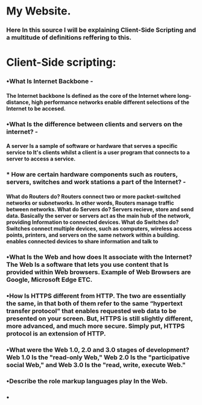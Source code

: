 <h1> My Website.
<h3> Here In this source I will be explaining Client-Side Scripting and a multitude of definitions reffering to this.
 
<h1> Client-Side scripting:
<h3> •What Is Internet Backbone - <h4> The Internet backbone Is defined as the core of the Internet where long-distance, high performance networks enable different selections of the Internet to be accesed. 
<h3> •What Is the difference between clients and servers on the internet? - <h4> A server Is a sample of software or hardware that  serves a specific service to It's clients whilst a client is a user program that connects to a server to access a service. 
<h3> * How are certain hardware components such as routers, servers, switches and work stations a part of the Internet? - <h4> What do Routers do? Routers connect two or more packet-switched networks or subnetworks. In other words, Routers manage traffic between networks. What do Servers do? Servers recieve, store and send data. Basically the server or servers act as the main hub of the network, providing Information to connected devices. What do Switches do? Switches connect multiple devices, such as computers, wireless access points, printers, and servers on the same network within a building. enables connected devices to share information and talk to
<h3> •What Is the Web and how does It associate with the Internet? The Web Is a software that lets you use content that Is provided within Web browsers. Example of Web Browsers are Google, Microsoft Edge ETC.
<h3> •How Is HTTPS different from HTTP. The two are essentially the same, in that both of them refer to the same “hypertext transfer protocol” that enables requested web data to be presented on your screen. But, HTTPS is still slightly different, more advanced, and much more secure. Simply put, HTTPS protocol is an extension of HTTP.
<h3> •What were the Web 1.0, 2.0 and 3.0 stages of development? Web 1.0 Is the "read-only Web," Web 2.0 Is the "participative social Web," and Web 3.0 Is the "read, write, execute Web." 
<h3> •Describe the role markup languages play In the Web.
<h3> •

